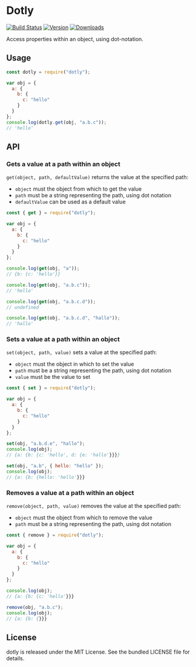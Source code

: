 # Dotly

[![Build Status](https://github.com/eliottvincent/dotly/actions/workflows/test.yml/badge.svg)](https://github.com/eliottvincent/dotly/actions) [![Version](https://img.shields.io/npm/v/dotly.svg)](https://www.npmjs.com/package/dotly) [![Downloads](https://img.shields.io/npm/dt/dotly.svg)](https://www.npmjs.com/package/dotly)

Access properties within an object, using dot-notation.


## Usage

```js
const dotly = require("dotly");

var obj = {
  a: {
    b: {
      c: "hello"
    }
  }
};
console.log(dotly.get(obj, "a.b.c"));
// 'hello'
```


## API

### Gets a value at a path within an object
`get(object, path, defaultValue)` returns the value at the specified path:
* `object` must the object from which to get the value
* `path` must be a string representing the path, using dot notation
* `defaultValue` can be used as a default value

```js
const { get } = require("dotly");

var obj = {
  a: {
    b: {
      c: "hello"
    }
  }
};

console.log(get(obj, "a"));
// {b: {c: 'hello'}}

console.log(get(obj, "a.b.c"));
// 'hello'

console.log(get(obj, "a.b.c.d"));
// undefined

console.log(get(obj, "a.b.c.d", "hallo"));
// 'hallo'
```

### Sets a value at a path within an object
`set(object, path, value)` sets a value at the specified path:
* `object` must the object in which to set the value
* `path` must be a string representing the path, using dot notation
* `value` must be the value to set

```js
const { set } = require("dotly");

var obj = {
  a: {
    b: {
      c: "hello"
    }
  }
};

set(obj, "a.b.d.e", "hallo");
console.log(obj);
// {a: {b: {c: 'hello', d: {e: 'hallo'}}}}

set(obj, "a.b", { hello: "hello" });
console.log(obj);
// {a: {b: {hello: 'hello'}}}
```

### Removes a value at a path within an object
`remove(object, path, value)` removes the value at the specified path:
* `object` must the object from which to remove the value
* `path` must be a string representing the path, using dot notation

```js
const { remove } = require("dotly");

var obj = {
  a: {
    b: {
      c: "hello"
    }
  }
};

console.log(obj);
// {a: {b: {c: 'hello'}}}

remove(obj, "a.b.c");
console.log(obj);
// {a: {b: {}}}
```


## License

dotly is released under the MIT License. See the bundled LICENSE file for details.
